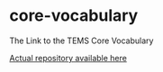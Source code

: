 # core-vocabulary
The Link to the TEMS Core Vocabulary 

[Actual repository available here]([url](https://git.ebu.io/aim/tems))
